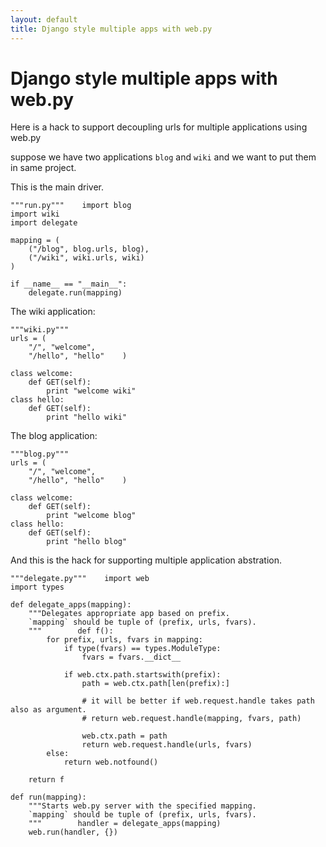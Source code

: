 ```yaml
---
layout: default
title: Django style multiple apps with web.py
---
```


# Django style multiple apps with web.py

Here is a hack to support decoupling urls for multiple applications using web.py


suppose we have two applications `blog` and `wiki` and we want to put them in same project.

This is the main driver.

    """run.py"""    import blog
    import wiki
    import delegate

    mapping = (
        ("/blog", blog.urls, blog),
        ("/wiki", wiki.urls, wiki)
    )

    if __name__ == "__main__":
        delegate.run(mapping)


The wiki application:

    """wiki.py"""
    urls = (
        "/", "welcome",
        "/hello", "hello"    )

    class welcome:
        def GET(self):
            print "welcome wiki"
    class hello:
        def GET(self):
            print "hello wiki"
The blog application:

    """blog.py"""
    urls = (
        "/", "welcome",
        "/hello", "hello"    )

    class welcome:
        def GET(self):
            print "welcome blog"
    class hello:
        def GET(self):
            print "hello blog"        

And this is the hack for supporting multiple application abstration.


    """delegate.py"""    import web
    import types

    def delegate_apps(mapping):
        """Delegates appropriate app based on prefix.
        `mapping` should be tuple of (prefix, urls, fvars).
        """        def f():
            for prefix, urls, fvars in mapping:
                if type(fvars) == types.ModuleType:
                    fvars = fvars.__dict__

                if web.ctx.path.startswith(prefix):
                    path = web.ctx.path[len(prefix):]

                    # it will be better if web.request.handle takes path also as argument.
                    # return web.request.handle(mapping, fvars, path)
                    
                    web.ctx.path = path
                    return web.request.handle(urls, fvars)
            else:
                return web.notfound()

        return f

    def run(mapping):
        """Starts web.py server with the specified mapping.
        `mapping` should be tuple of (prefix, urls, fvars).
        """        handler = delegate_apps(mapping)
        web.run(handler, {})
